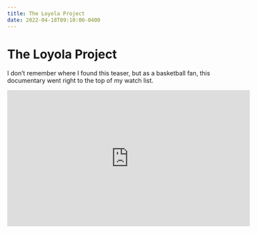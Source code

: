 ```yaml
---
title: The Loyola Project
date: 2022-04-18T09:10:00-0400
---
```

# The Loyola Project

I don’t remember where I found this teaser, but as a basketball fan, this documentary went right to the top of my watch list.

<iframe width="560" height="315" src="https://www.youtube-nocookie.com/embed/RCckfn8pjRg" title="YouTube video player" frameborder="0" allow="accelerometer; autoplay; clipboard-write; encrypted-media; gyroscope; picture-in-picture; web-share" allowfullscreen></iframe>
